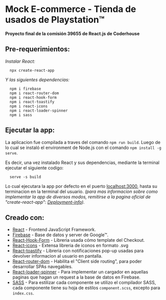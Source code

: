 # Mock E-commerce - Tienda de usados de Playstation™

__Proyecto final de la comisión 39655 de React.js de Coderhouse__

## Pre-requerimientos:

_Instalar React:_ 
```
  npx create-react-app
```

_Y las siguientes dependencias:_
```
  npm i firebase
  npm i react-router-dom
  npm i react-hook-form
  npm i react-toastify
  npm i react-icons
  npm i react-loader-spinner
  npm i sass
```

## Ejecutar la app:

La aplicacion fue compilada a traves del comando `npm run build`. Luego de lo cual se instaló el environment de Node.js con el comando `npm install -g serve`.

Es decir, una vez instalado React y sus dependencias, mediante la terminal ejecutar el siguiente codigo:
```
  serve -s build
```
Lo cual ejecutara la app por defecto en el puerto [localhost:3000](http://localhost:3000/), hasta su terminacion en la terminal del usuario.
_(para mas informacion sobre como implementar la app de diversos modos, remitirse a la pagina oficial de "create-react-app": [Deployment-info](https://create-react-app.dev/docs/deployment/))._

## Creado con:

* [React](https://react.dev/) - Frontend JavaScript Framework.
* [Firebase](https://console.firebase.google.com/?hl=es) - Base de datos y server de Google™.
* [React-Hook-Form](https://react-hook-form.com/) - Libreria usada cómo template del Checkout.
* [React-icons](https://react-icons.github.io/react-icons/) - Extensa libreria de iconos en formato .svg
* [React-toastify](https://fkhadra.github.io/react-toastify/introduction/) - Libreria con notificaciones pop-up usadas para devolver informacion al usuario en pantalla.
* [React-router-dom](https://reactrouter.com/en/main) - Habilita el "Client side routing", para poder desarrollar SPAs navegables.
* [React-loader-spinner](https://mhnpd.github.io/react-loader-spinner/) - Para implementar un cargador en aquellas paginas que hagan un request a la base de datos en Firebase.
* [SASS](https://sass-lang.com/) - Para estilizar cada componente se utilizo el compilador SASS, cada componente tiene su hoja de estilos `component.scss`, excepto para `index.css`. 
